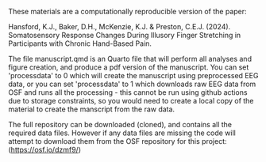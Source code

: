These materials are a computationally reproducible version of the paper:

Hansford, K.J., Baker, D.H., McKenzie, K.J. & Preston, C.E.J. (2024). Somatosensory Response Changes During Illusory Finger Stretching in Participants with Chronic Hand-Based Pain.

The file manuscript.qmd is an Quarto file that will perform all analyses and figure creation, and produce a pdf version of the manuscript. You can set 'processdata' to 0 which will create the manuscript using preprocessed EEG data, or you can set 'processdata' to 1 which downloads raw EEG data from OSF and runs all the processing - this cannot be run using github actions due to storage constraints, so you would need to create a local copy of the material to create the manscript from the raw data.

The full repository can be downloaded (cloned), and contains all the required data files. However if any data files are missing the code will attempt to download them from the OSF repository for this project: (https://osf.io/dzmf9/)

